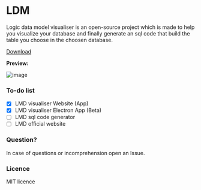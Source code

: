 # LDM

Logic data model visualiser is an open-source project which is made to help you visualize your database and finally generate an sql code that build the table you choose in the choosen database.

[Download](https://drive.google.com/drive/folders/1cs5FNmTCWkeG0gmuWq_qmlEFZ-a4JwiV?usp=sharing)

**Preview:**

![image](https://user-images.githubusercontent.com/73474137/161423613-123ed06d-a8be-47ce-9f13-a9ee20f690bb.png)

### To-do list

- [x] LMD visualiser Website (App)
- [x] LMD visualiser Electron App (Beta)
- [ ] LMD sql code generator
- [ ] LMD official website

### Question?

In case of questions or incomprehension open an Issue.

### Licence 

MIT licence
